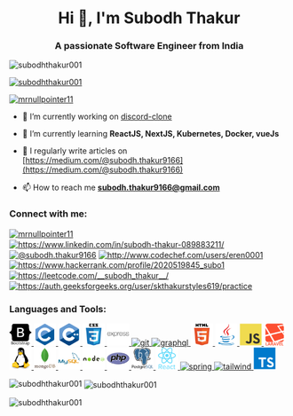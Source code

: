 <h1 align="center">Hi 👋, I'm Subodh Thakur</h1>
<h3 align="center">A passionate Software Engineer from India</h3>

<p align="left"> <img src="https://komarev.com/ghpvc/?username=subodhthakur001&label=Profile%20views&color=0e75b6&style=flat" alt="subodhthakur001" /> </p>

<p align="left"> <a href="https://github.com/ryo-ma/github-profile-trophy"><img src="https://github-profile-trophy.vercel.app/?username=subodhthakur001" alt="subodhthakur001" /></a> </p>

<p align="left"> <a href="https://twitter.com/mrnullpointer11" target="blank"><img src="https://img.shields.io/twitter/follow/mrnullpointer11?logo=twitter&style=for-the-badge" alt="mrnullpointer11" /></a> </p>

- 🔭 I’m currently working on [discord-clone](https://github.com/subodhthakur001/discord-clone)

- 🌱 I’m currently learning **ReactJS, NextJS, Kubernetes, Docker, vueJs**

- 📝 I regularly write articles on [https://medium.com/@subodh.thakur9166](https://medium.com/@subodh.thakur9166)

- 📫 How to reach me **subodh.thakur9166@gmail.com**

<h3 align="left">Connect with me:</h3>
<p align="left">
<a href="https://twitter.com/mrnullpointer11" target="blank"><img align="center" src="https://raw.githubusercontent.com/rahuldkjain/github-profile-readme-generator/master/src/images/icons/Social/twitter.svg" alt="mrnullpointer11" height="30" width="40" /></a>
<a href="https://linkedin.com/in/https://www.linkedin.com/in/subodh-thakur-089883211/" target="blank"><img align="center" src="https://raw.githubusercontent.com/rahuldkjain/github-profile-readme-generator/master/src/images/icons/Social/linked-in-alt.svg" alt="https://www.linkedin.com/in/subodh-thakur-089883211/" height="30" width="40" /></a>
<a href="https://medium.com/@subodh.thakur9166" target="blank"><img align="center" src="https://raw.githubusercontent.com/rahuldkjain/github-profile-readme-generator/master/src/images/icons/Social/medium.svg" alt="@subodh.thakur9166" height="30" width="40" /></a>
<a href="https://www.codechef.com/users/http://www.codechef.com/users/eren0001" target="blank"><img align="center" src="https://cdn.jsdelivr.net/npm/simple-icons@3.1.0/icons/codechef.svg" alt="http://www.codechef.com/users/eren0001" height="30" width="40" /></a>
<a href="https://www.hackerrank.com/https://www.hackerrank.com/profile/2020519845_subo1" target="blank"><img align="center" src="https://raw.githubusercontent.com/rahuldkjain/github-profile-readme-generator/master/src/images/icons/Social/hackerrank.svg" alt="https://www.hackerrank.com/profile/2020519845_subo1" height="30" width="40" /></a>
<a href="https://www.leetcode.com/https://leetcode.com/__subodh_thakur__/" target="blank"><img align="center" src="https://raw.githubusercontent.com/rahuldkjain/github-profile-readme-generator/master/src/images/icons/Social/leet-code.svg" alt="https://leetcode.com/__subodh_thakur__/" height="30" width="40" /></a>
<a href="https://auth.geeksforgeeks.org/user/https://auth.geeksforgeeks.org/user/skthakurstyles619/practice" target="blank"><img align="center" src="https://raw.githubusercontent.com/rahuldkjain/github-profile-readme-generator/master/src/images/icons/Social/geeks-for-geeks.svg" alt="https://auth.geeksforgeeks.org/user/skthakurstyles619/practice" height="30" width="40" /></a>
</p>

<h3 align="left">Languages and Tools:</h3>
<p align="left"> <a href="https://getbootstrap.com" target="_blank" rel="noreferrer"> <img src="https://raw.githubusercontent.com/devicons/devicon/master/icons/bootstrap/bootstrap-plain-wordmark.svg" alt="bootstrap" width="40" height="40"/> </a> <a href="https://www.cprogramming.com/" target="_blank" rel="noreferrer"> <img src="https://raw.githubusercontent.com/devicons/devicon/master/icons/c/c-original.svg" alt="c" width="40" height="40"/> </a> <a href="https://www.w3schools.com/cpp/" target="_blank" rel="noreferrer"> <img src="https://raw.githubusercontent.com/devicons/devicon/master/icons/cplusplus/cplusplus-original.svg" alt="cplusplus" width="40" height="40"/> </a> <a href="https://www.w3schools.com/css/" target="_blank" rel="noreferrer"> <img src="https://raw.githubusercontent.com/devicons/devicon/master/icons/css3/css3-original-wordmark.svg" alt="css3" width="40" height="40"/> </a> <a href="https://expressjs.com" target="_blank" rel="noreferrer"> <img src="https://raw.githubusercontent.com/devicons/devicon/master/icons/express/express-original-wordmark.svg" alt="express" width="40" height="40"/> </a> <a href="https://git-scm.com/" target="_blank" rel="noreferrer"> <img src="https://www.vectorlogo.zone/logos/git-scm/git-scm-icon.svg" alt="git" width="40" height="40"/> </a> <a href="https://graphql.org" target="_blank" rel="noreferrer"> <img src="https://www.vectorlogo.zone/logos/graphql/graphql-icon.svg" alt="graphql" width="40" height="40"/> </a> <a href="https://www.w3.org/html/" target="_blank" rel="noreferrer"> <img src="https://raw.githubusercontent.com/devicons/devicon/master/icons/html5/html5-original-wordmark.svg" alt="html5" width="40" height="40"/> </a> <a href="https://www.java.com" target="_blank" rel="noreferrer"> <img src="https://raw.githubusercontent.com/devicons/devicon/master/icons/java/java-original.svg" alt="java" width="40" height="40"/> </a> <a href="https://developer.mozilla.org/en-US/docs/Web/JavaScript" target="_blank" rel="noreferrer"> <img src="https://raw.githubusercontent.com/devicons/devicon/master/icons/javascript/javascript-original.svg" alt="javascript" width="40" height="40"/> </a> <a href="https://laravel.com/" target="_blank" rel="noreferrer"> <img src="https://raw.githubusercontent.com/devicons/devicon/master/icons/laravel/laravel-plain-wordmark.svg" alt="laravel" width="40" height="40"/> </a> <a href="https://www.linux.org/" target="_blank" rel="noreferrer"> <img src="https://raw.githubusercontent.com/devicons/devicon/master/icons/linux/linux-original.svg" alt="linux" width="40" height="40"/> </a> <a href="https://www.mongodb.com/" target="_blank" rel="noreferrer"> <img src="https://raw.githubusercontent.com/devicons/devicon/master/icons/mongodb/mongodb-original-wordmark.svg" alt="mongodb" width="40" height="40"/> </a> <a href="https://www.mysql.com/" target="_blank" rel="noreferrer"> <img src="https://raw.githubusercontent.com/devicons/devicon/master/icons/mysql/mysql-original-wordmark.svg" alt="mysql" width="40" height="40"/> </a> <a href="https://nodejs.org" target="_blank" rel="noreferrer"> <img src="https://raw.githubusercontent.com/devicons/devicon/master/icons/nodejs/nodejs-original-wordmark.svg" alt="nodejs" width="40" height="40"/> </a> <a href="https://www.php.net" target="_blank" rel="noreferrer"> <img src="https://raw.githubusercontent.com/devicons/devicon/master/icons/php/php-original.svg" alt="php" width="40" height="40"/> </a> <a href="https://www.postgresql.org" target="_blank" rel="noreferrer"> <img src="https://raw.githubusercontent.com/devicons/devicon/master/icons/postgresql/postgresql-original-wordmark.svg" alt="postgresql" width="40" height="40"/> </a> <a href="https://reactjs.org/" target="_blank" rel="noreferrer"> <img src="https://raw.githubusercontent.com/devicons/devicon/master/icons/react/react-original-wordmark.svg" alt="react" width="40" height="40"/> </a> <a href="https://spring.io/" target="_blank" rel="noreferrer"> <img src="https://www.vectorlogo.zone/logos/springio/springio-icon.svg" alt="spring" width="40" height="40"/> </a> <a href="https://tailwindcss.com/" target="_blank" rel="noreferrer"> <img src="https://www.vectorlogo.zone/logos/tailwindcss/tailwindcss-icon.svg" alt="tailwind" width="40" height="40"/> </a> <a href="https://www.typescriptlang.org/" target="_blank" rel="noreferrer"> <img src="https://raw.githubusercontent.com/devicons/devicon/master/icons/typescript/typescript-original.svg" alt="typescript" width="40" height="40"/> </a> </p>

<p><img align="left" src="https://github-readme-stats.vercel.app/api/top-langs?username=subodhthakur001&show_icons=true&locale=en&layout=compact" alt="subodhthakur001" /></p>

<p>&nbsp;<img align="center" src="https://github-readme-stats.vercel.app/api?username=subodhthakur001&show_icons=true&locale=en" alt="subodhthakur001" /></p>

<p><img align="center" src="https://github-readme-streak-stats.herokuapp.com/?user=subodhthakur001&" alt="subodhthakur001" /></p>
